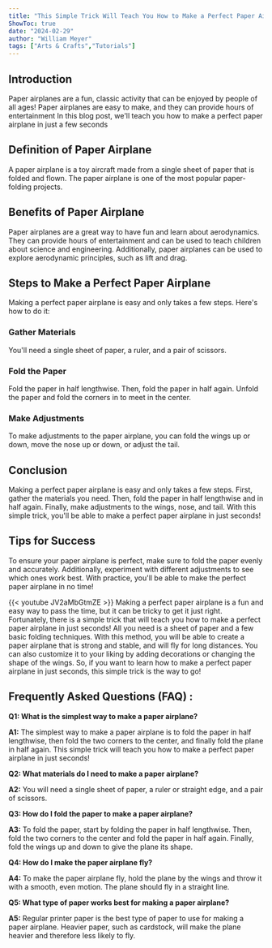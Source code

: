 ```yaml
---
title: "This Simple Trick Will Teach You How to Make a Perfect Paper Airplane in Just Seconds!"
ShowToc: true 
date: "2024-02-29"
author: "William Meyer" 
tags: ["Arts & Crafts","Tutorials"]
---
```

## Introduction 

Paper airplanes are a fun, classic activity that can be enjoyed by people of all ages! Paper airplanes are easy to make, and they can provide hours of entertainment In this blog post, we'll teach you how to make a perfect paper airplane in just a few seconds 

## Definition of Paper Airplane

A paper airplane is a toy aircraft made from a single sheet of paper that is folded and flown. The paper airplane is one of the most popular paper-folding projects. 

## Benefits of Paper Airplane

Paper airplanes are a great way to have fun and learn about aerodynamics. They can provide hours of entertainment and can be used to teach children about science and engineering. Additionally, paper airplanes can be used to explore aerodynamic principles, such as lift and drag. 

## Steps to Make a Perfect Paper Airplane

Making a perfect paper airplane is easy and only takes a few steps. Here's how to do it:

### Gather Materials

You'll need a single sheet of paper, a ruler, and a pair of scissors. 

### Fold the Paper

Fold the paper in half lengthwise. Then, fold the paper in half again. Unfold the paper and fold the corners in to meet in the center. 

### Make Adjustments

To make adjustments to the paper airplane, you can fold the wings up or down, move the nose up or down, or adjust the tail. 

## Conclusion

Making a perfect paper airplane is easy and only takes a few steps. First, gather the materials you need. Then, fold the paper in half lengthwise and in half again. Finally, make adjustments to the wings, nose, and tail. With this simple trick, you'll be able to make a perfect paper airplane in just seconds! 

## Tips for Success

To ensure your paper airplane is perfect, make sure to fold the paper evenly and accurately. Additionally, experiment with different adjustments to see which ones work best. With practice, you'll be able to make the perfect paper airplane in no time!

{{< youtube JV2aMbGtmZE >}} 
Making a perfect paper airplane is a fun and easy way to pass the time, but it can be tricky to get it just right. Fortunately, there is a simple trick that will teach you how to make a perfect paper airplane in just seconds! All you need is a sheet of paper and a few basic folding techniques. With this method, you will be able to create a paper airplane that is strong and stable, and will fly for long distances. You can also customize it to your liking by adding decorations or changing the shape of the wings. So, if you want to learn how to make a perfect paper airplane in just seconds, this simple trick is the way to go!

## Frequently Asked Questions (FAQ) :
**Q1: What is the simplest way to make a paper airplane?**

**A1:** The simplest way to make a paper airplane is to fold the paper in half lengthwise, then fold the two corners to the center, and finally fold the plane in half again. This simple trick will teach you how to make a perfect paper airplane in just seconds! 

**Q2: What materials do I need to make a paper airplane?**

**A2:** You will need a single sheet of paper, a ruler or straight edge, and a pair of scissors. 

**Q3: How do I fold the paper to make a paper airplane?**

**A3:** To fold the paper, start by folding the paper in half lengthwise. Then, fold the two corners to the center and fold the paper in half again. Finally, fold the wings up and down to give the plane its shape. 

**Q4: How do I make the paper airplane fly?**

**A4:** To make the paper airplane fly, hold the plane by the wings and throw it with a smooth, even motion. The plane should fly in a straight line. 

**Q5: What type of paper works best for making a paper airplane?**

**A5:** Regular printer paper is the best type of paper to use for making a paper airplane. Heavier paper, such as cardstock, will make the plane heavier and therefore less likely to fly.



